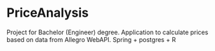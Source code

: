 # PriceAnalysis
Project for Bachelor (Engineer) degree. Application to calculate prices based on data from Allegro WebAPI. Spring + postgres + R
